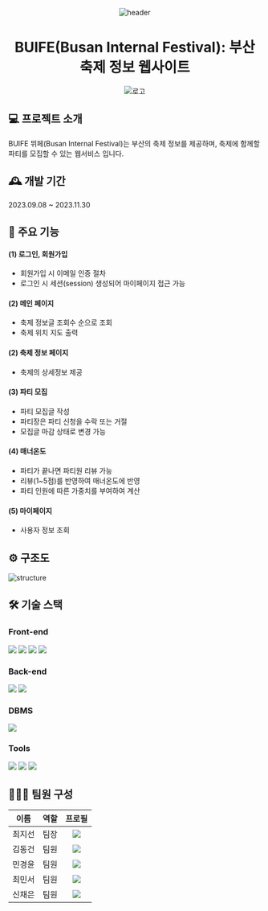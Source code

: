 
<div align="center">

![header](https://capsule-render.vercel.app/api?type=venom&color=0:7EAFFF,100:B1F4E5&animation=twinkling&height=300&section=header&text=Welcome%20to%20BUIFE!&fontSize=90)

<h1>BUIFE(Busan Internal Festival): 부산 축제 정보 웹사이트</h1>
  
![로고](https://github.com/pknu-wap/2023_WAP_WEB5/assets/92985089/378cfa85-b78b-496c-80c0-3eec82dc8178)

</div>

## 💻 프로젝트 소개
BUIFE 뷔페(Busan Internal Festival)는 부산의 축제 정보를 제공하며, 
축제에 함께할 파티를 모집할 수 있는 웹서비스 입니다.

## 🕰️ 개발 기간
2023.09.08 ~ 2023.11.30
## 📌 주요 기능
#### (1) 로그인, 회원가입
  - 회원가입 시 이메일 인증 절차
  - 로그인 시 세션(session) 생성되어 마이페이지 접근 가능
#### (2) 메인 페이지
  - 축제 정보글 조회수 순으로 조회
  - 축제 위치 지도 출력
#### (2) 축제 정보 페이지
  - 축제의 상세정보 제공
#### (3) 파티 모집
  - 파티 모집글 작성
  - 파티장은 파티 신청을 수락 또는 거절
  - 모집글 마감 상태로 변경 가능
#### (4) 매너온도
  - 파티가 끝나면 파티원 리뷰 가능
  - 리뷰(1~5점)를 반영하여 매너온도에 반영
  - 파티 인원에 따른 가중치를 부여하여 계산
#### (5) 마이페이지
  - 사용자 정보 조회
## ⚙️ 구조도
![structure](https://github.com/Chaeeun1021/tmp/assets/92985089/b415946b-0fde-492c-a0da-0301c719c697)
## 🛠 기술 스택
### Front-end
<img src="https://img.shields.io/badge/React-61DAFB?style=for-the-badge&logo=React&logoColor=black"> <img src="https://img.shields.io/badge/html5-E34F26?style=for-the-badge&logo=html5&logoColor=white"> <img src="https://img.shields.io/badge/css-1572B6?style=for-the-badge&logo=css3&logoColor=white"> <img src="https://img.shields.io/badge/javascript-F7DF1E?style=for-the-badge&logo=javascript&logoColor=black"> 
### Back-end
<img src="https://img.shields.io/badge/Spring Boot-6DB33F?style=for-the-badge&logo=Spring Boot&logoColor=yellow"> <img src="https://img.shields.io/badge/java-007396?style=for-the-badge&logo=java&logoColor=white"> 
### DBMS
<img src="https://img.shields.io/badge/mariaDB-003545?style=for-the-badge&logo=mariaDB&logoColor=white">

### Tools
<img src="https://img.shields.io/badge/cloudtype-181717?style=for-the-badge&logoColor=white"> <img src="https://img.shields.io/badge/github-181717?style=for-the-badge&logo=github&logoColor=white"> <img src="https://img.shields.io/badge/git-F05032?style=for-the-badge&logo=git&logoColor=white">

</div>


## 🧑‍🤝‍🧑 팀원 구성
 이름 | 역할 | 프로필 |
:-----: | :-----: | :-----:
최지선 | 팀장 | [<img src="https://img.shields.io/badge/a54005107-black?style=flat&logo=github&logoColor=white"/>](https://github.com/a54005107)
김동건 | 팀원 | [<img src="https://img.shields.io/badge/ThisIsTAEWON-black?style=flat&logo=github&logoColor=white"/>](https://github.com/ThisIsTAEWON)
민경윤 | 팀원 | [<img src="https://img.shields.io/badge/unh6unh6-black?style=flat&logo=github&logoColor=white"/>](https://github.com/unh6unh6)
최민서 | 팀원 | [<img src="https://img.shields.io/badge/oneokiwa-black?style=flat&logo=github&logoColor=white"/>](https://github.com/oneokiwa)
신채은 | 팀원 | [<img src="https://img.shields.io/badge/Chaeeun1021-black?style=flat&logo=github&logoColor=white"/>](https://github.com/Chaeeun1021)




